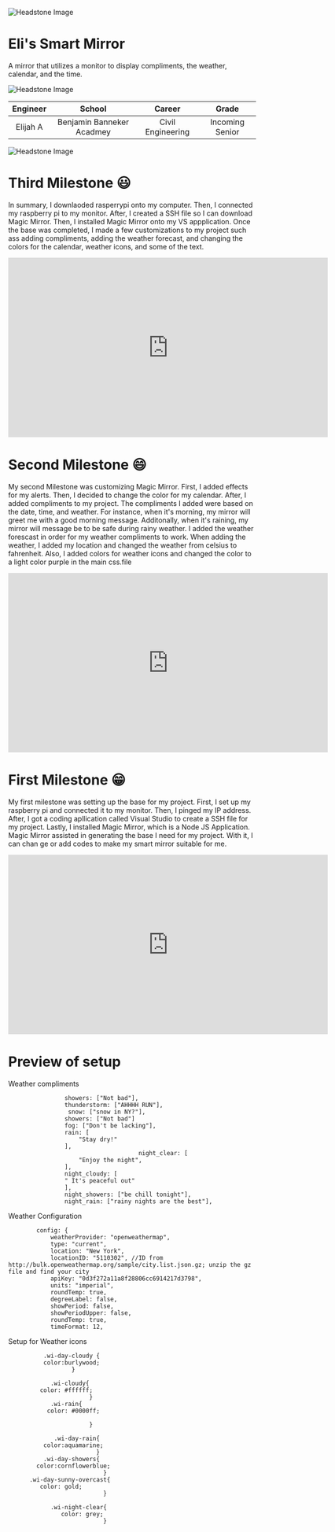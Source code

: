 ![Headstone Image](https://raw.githubusercontent.com/BlueStampEng/BSE_Template_Portfolio/de8633f62b5da2234992a0178a6a72fd6df7e7e1/branding/BlueStamp-Logo.svg)

# Eli's Smart Mirror
A mirror that utilizes a monitor to display compliments, the weather, calendar, and the time.

![Headstone Image](MMss.png)

| **Engineer** | **School** | **Career** | **Grade** |
|:--:|:--:|:--:|:--:|
|Elijah A |Benjamin Banneker Acadmey | Civil Engineering | Incoming Senior


![Headstone Image](https://github.com/Ebandzz/Smart-Mirror/blob/076d7d3e3ac6da0d9b97f3fd32e8950f65ec924f/Face.jpg.jpg)

 


# Third Milestone 😃
In summary, I downlaoded rasperrypi onto my computer. Then, I connected my raspberry pi to my monitor. After, I created a SSH file so I can download Magic Mirror. Then, I installed Magic Mirror onto my VS appplication. Once the base was completed, I made a few customizations to my project such ass adding compliments, adding the weather forecast, and changing the colors for the calendar, weather icons, and some of the text.

<iframe width="650" height="365" src="https://www.youtube.com/embed/mhA53ow2ehU" title="Eli A Milestone 3" frameborder="0" allow="accelerometer; autoplay; clipboard-write; encrypted-media; gyroscope; picture-in-picture" allowfullscreen></iframe>
 
 
# Second Milestone 😄
My second Milestone was customizing Magic Mirror. First, I added effects for my alerts. Then, I decided to change the color for my calendar. After, I  added compliments to my project. The compliments I added were based on the date, time, and weather. For instance, when it's morning, my mirror will greet me with a good morning message. Additonally, when it's raining, my mirror will message be to be safe during rainy weather. I added the weather forescast in order for my weather compliments to work. When adding the weather, I added my location and changed the weather from celsius to fahrenheit. Also, I added colors for weather icons and changed the color to a light color purple in the main css.file

<iframe width="650" height="365" src="https://www.youtube.com/embed/MqkOFSvBFJ4" title="Eli A Milestone 2" frameborder="0" allow="accelerometer; autoplay; clipboard-write; encrypted-media; gyroscope; picture-in-picture" allowfullscreen></iframe>

# First Milestone 😁
My first milestone was setting up the base for my project. First, I set up my raspberry pi and connected it to my monitor. Then, I pinged my IP address. After, I got a coding apllication called Visual Studio to create a SSH file for my project. Lastly, I installed Magic Mirror, which is a Node JS Application. Magic Mirror assisted in generating the base I need for my project. With it, I can chan ge or add codes to make my smart mirror suitable for me.

  <iframe width="650" height="365" src="https://www.youtube.com/embed/HZR-vvzeD9Q" title="YouTube video player" frameborder="0" allow="accelerometer; autoplay; clipboard-write; encrypted-media; gyroscope; picture-in-picture" allowfullscreen></iframe>

 # Preview of setup
 Weather compliments

					showers: ["Not bad"],
					thunderstorm: ["AHHHH RUN"],
					 snow: ["snow in NY?"],
					showers: ["Not bad"]
					fog: ["Don't be lacking"],
					rain: [
						"Stay dry!"
					],
                                         night_clear: [
						"Enjoy the night",
					],
					night_cloudy: [
					" It's peaceful out"
					],
					night_showers: ["be chill tonight"],
					night_rain: ["rainy nights are the best"],
					
     
   Weather Configuration 
 	                
			
			config: {
				weatherProvider: "openweathermap",
				type: "current",
				location: "New York",
				locationID: "5110302", //ID from http://bulk.openweathermap.org/sample/city.list.json.gz; unzip the gz file and find your city
				apiKey: "0d3f272a11a8f28806cc6914217d3798",
				units: "imperial",
				roundTemp: true,
				degreeLabel: false,
				showPeriod: false,
				showPeriodUpper: false,
				roundTemp: true,
				timeFormat: 12,
				
				
  Setup for Weather icons
        	

              .wi-day-cloudy {
              color:burlywood;
                      }

                .wi-cloudy{
             color: #ffffff;
                           }
                .wi-rain{
               color: #0000ff;

                           }

                 .wi-day-rain{
              color:aquamarine;
                             }
              .wi-day-showers{
            color:cornflowerblue;
                               }
          .wi-day-sunny-overcast{
             color: gold;
                               }

                .wi-night-clear{
                   color: grey;
                               }
